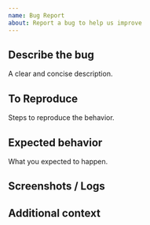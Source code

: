 ```yaml
---
name: Bug Report
about: Report a bug to help us improve
---
```


## Describe the bug
A clear and concise description.

## To Reproduce
Steps to reproduce the behavior.

## Expected behavior
What you expected to happen.

## Screenshots / Logs

## Additional context